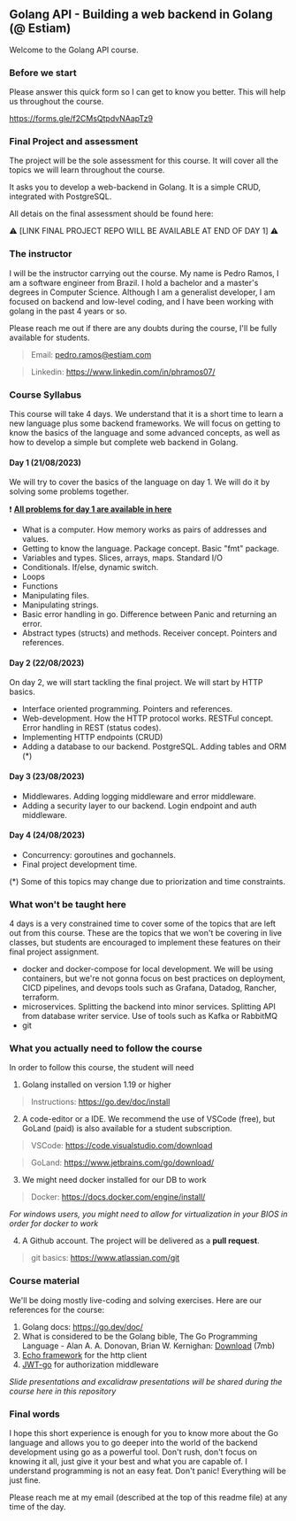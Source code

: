 ## Golang API - Building a web backend in Golang (@ Estiam)

Welcome to the Golang API course. 

### Before we start

Please answer this quick form so I can get to know you better. This will help us throughout the course.

https://forms.gle/f2CMsQtpdvNAapTz9

### Final Project and assessment

The project will be the sole assessment for this course. It will cover all the topics we will learn throughout the course.

It asks you to develop a web-backend in Golang. It is a simple CRUD, integrated with PostgreSQL.

All detais on the final assessment should be found here:

:warning:	[LINK FINAL PROJECT REPO WILL BE AVAILABLE AT END OF DAY 1] :warning:	

### The instructor

I will be the instructor carrying out the course. My name is Pedro Ramos, I am a software engineer from Brazil. I hold a bachelor and a master's degrees in Computer Science. Although I am a generalist developer, I am focused on backend and low-level coding, and I have been working with golang in the past 4 years or so.

Please reach me out if there are any doubts during the course, I'll be fully available for students.

> Email: pedro.ramos@estiam.com

> Linkedin: https://www.linkedin.com/in/phramos07/

### Course Syllabus

This course will take 4 days. We understand that it is a short time to learn a new language plus some backend frameworks. We will focus on getting to know the basics of the language and some advanced concepts, as well as how to develop a simple but complete web backend in Golang.

#### Day 1 (21/08/2023)

We will try to cover the basics of the language on day 1. We will do it by solving some problems together.

❗ **[All problems for day 1 are available in here](https://github.com/phramos07/estiam_golang_api_course_day1)**

* What is a computer. How memory works as pairs of addresses and values.
* Getting to know the language. Package concept. Basic "fmt" package.
* Variables and types. Slices, arrays, maps. Standard I/O
* Conditionals. If/else, dynamic switch.
* Loops
* Functions
* Manipulating files.
* Manipulating strings.
* Basic error handling in go. Difference between Panic and returning an error.
* Abstract types (structs) and methods. Receiver concept. Pointers and references.

#### Day 2 (22/08/2023)

On day 2, we will start tackling the final project. We will start by HTTP basics.

* Interface oriented programming. Pointers and references.
* Web-development. How the HTTP protocol works. RESTFul concept. Error handling in REST (status codes).
* Implementing HTTP endpoints (CRUD)
* Adding a database to our backend. PostgreSQL. Adding tables and ORM (*)

#### Day 3 (23/08/2023)

* Middlewares. Adding logging middleware and error middleware.
* Adding a security layer to our backend. Login endpoint and auth middleware.

#### Day 4 (24/08/2023)

* Concurrency: goroutines and gochannels.
* Final project development time.

(*) Some of this topics may change due to priorization and time constraints.

### What won't be taught here

4 days is a very constrained time to cover some of the topics that are left out from this course. These are the topics that we won't be covering in live classes, but students are encouraged to implement these features on their final project assignment.

* docker and docker-compose for local development. We will be using containers, but we're not gonna focus on best practices on deployment, CICD pipelines, and devops tools such as Grafana, Datadog, Rancher, terraform.
* microservices. Splitting the backend into minor services. Splitting API from database writer service. Use of tools such as Kafka or RabbitMQ
* git

### What you actually need to follow the course

In order to follow this course, the student will need

1. Golang installed on version 1.19 or higher

>Instructions: https://go.dev/doc/install

2. A code-editor or a IDE. We recommend the use of VSCode (free), but GoLand (paid) is also available for a student subscription.

> VSCode: https://code.visualstudio.com/download

> GoLand: https://www.jetbrains.com/go/download/

3. We might need docker installed for our DB to work

> Docker: https://docs.docker.com/engine/install/

_For windows users, you might need to allow for virtualization in your BIOS in order for docker to work_

4. A Github account. The project will be delivered as a **pull request**. 

> git basics: https://www.atlassian.com/git

### Course material

We'll be doing mostly live-coding and solving exercises. Here are our references for the course:

1. Golang docs: https://go.dev/doc/
2. What is considered to be the Golang bible, The Go Programming Language - Alan A. A. Donovan, Brian W. Kernighan: [Download](http://www.cs.uniroma2.it/upload/2017/TSC/The%20Go%20Programming%20Language.pdf) (7mb)
3. [Echo framework](https://echo.labstack.com/) for the http client
4. [JWT-go](https://pkg.go.dev/github.com/golang-jwt/jwt/v4) for authorization middleware

_Slide presentations and excalidraw presentations will be shared during the course here in this repository_

### Final words

I hope this short experience is enough for you to know more about the Go language and allows you to go deeper into the world of the backend development using go as a powerful tool. Don't rush, don't focus on knowing it all, just give it your best and what you are capable of. I understand programming is not an easy feat. Don't panic! Everything will be just fine. 

Please reach me at my email (described at the top of this readme file) at any time of the day.

